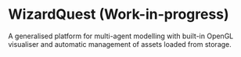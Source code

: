 # WizardQuest (Work-in-progress)
A generalised platform for multi-agent modelling with built-in OpenGL visualiser and automatic management of assets loaded from storage.

